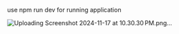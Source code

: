 use npm run dev for running application




![Uploading Screenshot 2024-11-17 at 10.30.30 PM.png…]()
